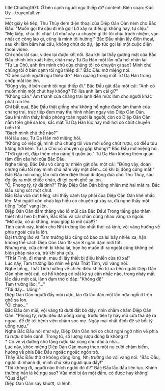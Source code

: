 title:Chương1971: Ở bên cạnh ngươi ngủ thiếp đi?
content:
Biên soạn: Đức Uy - truyenfull.vn<br>---<br>Một giây kế tiếp, Thu Thủy đem điện thoại của Diệp Oản Oản ném cho Bắc Đẩu: "Muốn gọi thì cậu đi mà gọi! Lỡ xảy ra điều gì không hay, tự chịu."<br>"Mẹ kiếp, chịu thì chịu! Lỡ như xảy ra chuyện gì thì tôi chịu trách nhiệm, vạn nhất có công lao gì, cũng là mình tôi hưởng." Bắc Đẩu nhận lấy điện thoại, sau khi lẩm bẩm hai câu, không chút do dự, lập tức gọi lại một cuộc điện thoại video.<br>Chỉ chốc lát sau, video lại được kết nối. Sau khi lại thấy gương mặt của Bắc Đẩu chình ình xuất hiện, chân mày Tư Dạ Hàn một lần nữa hơi nhăn lại.<br>"Tu La Chủ, anh tìm minh chủ của chúng tôi có chuyện gì sao? Minh chủ chúng tôi ở bên cạnh tôi ngủ thiếp đi." Bắc Đẩu mở miệng nói.<br>"Ở bên cạnh ngươi ngủ thiếp đi?" Hàn quang trong mắt Tư Dạ Hàn trong chớp mắt lóe lên.<br>"Đúng vậy, ở bên cạnh tôi ngủ thiếp đi." Bắc Đẩu gật đầu một cái: "Anh có muốn nhìn một chút hay không? Tôi lừa anh làm cái gì?"<br>"Không cần." Âm thanh của chàng trai lạnh đến mức làm cho người khác phát run lên.<br>Chỉ bất quá, Bắc Đẩu thật giống như không hề nghe được âm thanh của chàng trai, trực tiếp đem máy thu hình nhắm ngay vào Diệp Oản Oản.<br>Sau khi nhìn thấy khắp phòng toàn người là người, còn có Diệp Oản Oản nằm trên ghế sa lon, sắc mặt Tư Dạ Hàn lúc này mới hơi có chút chuyển biến tốt.<br>"Bạch minh chủ thế nào?"<br>Hồi lâu sau, Tư Dạ Hàn mở miệng hỏi.<br>"Không có việc gì, minh chủ chúng tôi vừa mới uống chút rượu, có điều tửu lượng hơi kém. Tu La Chủ có chuyện gì gấp không?" Bắc Đẩu mở miệng hỏi.<br>"Trời giá rét, đắp thêm cho nàng ít quần áo." Tư Dạ Hàn không thèm quan tâm đến câu hỏi của Bắc Đẩu.<br>Nghe tiếng, Bắc Đẩu vô cùng tự nhiên gật đầu một cái: "Đúng vậy, đoán chừng nếu tối nay minh chủ nằm vậy một đêm…có khi bị đông cứng mất!"<br>Bắc Đẩu nói xong, lần nữa đem điện thoại di động đưa cho Thu Thủy, sau đó lấy ra một chiếc chăn, đi tới cạnh ghế sa lon.<br>"Ồ, Phong tỷ, tỷ đã tỉnh?" Thấy Diệp Oản Oản bỗng nhiên mở hai mắt ra, Bắc Đẩu sửng sốt một chút.<br>Bắc Đẩu vừa dứt tiếng, chỉ thấy cánh tay phải của Diệp Oản Oản khẽ nhấc lên. Mọi người còn chưa kịp hiểu có chuyện gì xảy ra, đã nghe thấy một tiếng “bốp” vang lên.<br>Diệp Oản Oản đấm thẳng vào lỗ mũi của Bắc Đẩu! Trong tiếng gào thảm thiết như heo bị thiến, Bắc Đẩu và cái chăn cùng nhau văng ra ngoài.<br>"Mở cửa, có ai không, mau giúp ta mở cửa!!?"<br>Tình cảnh này, khiến cho Nhị trưởng lão nhất thời cả kinh, vội vàng hướng về phía ngoài cửa la lớn.<br>Đại trưởng lão và Tam trưởng lão cũng có bao xa lui bấy nhiêu xa, hận không thể cách Diệp Oản Oản 10 vạn 8 ngàn dặm mới tốt.<br>Nhưng mà, cửa chính bị khóa lại, bọn họ muốn đi ra ngoài cũng không có biện pháp nào cả, trừ khi phá cửa.<br>"Thất Tinh, đi nhanh, mau đi lấy thiết bị điều khiển cửa từ xa!"<br>Lúc này, Tam trưởng lão nhìn về phía Thất Tinh, vội vàng nói.<br>Nghe tiếng, Thất Tinh hướng về chiếc điều khiển từ xa bên người Diệp Oản Oản nhìn một cái, cơ hồ không có bất kỳ sự cân nhắc nào, trong nháy mắt lắc đầu một cái, lãnh đạm thờ ơ đáp: "Không đi!"<br>Tam trưởng lão: "..."<br>"Tới đây... Uống!"<br>Diệp Oản Oản người đầy mùi rượu, lảo đà lảo đảo một lần nữa ngồi ở trên ghế sa lon.<br>"Ôi chao..."<br>Bắc Đẩu ôm mũi, vội vàng từ dưới đất bò dậy, nhìn chằm chằm Diệp Oản Oản: "Phong tỷ, rượu đều đã uống xong, trước tiên tỷ hãy mở cửa thả đệ ra ngoài, để đệ tới bệnh viện chăm sóc mẹ. Ngày mai nhất định đệ sẽ bồi tỷ uống rượu."<br>Nghe Bắc Đẩu nói như vậy, Diệp Oản Oản hơi có chút nghi ngờ nhìn về phía tủ rượu ở bên cạnh. Trong tủ, số lượng rượu đúng là không ít!<br>* Có vẻ vị đường chủ tặng rượu kia cũng chu đáo à nha…<br>Lúc này, khóe miệng Diệp Oản Oản mang theo một nụ cười châm biếm, hướng về phía Bắc Đẩu ngoắc ngoắc ngón trỏ.<br>Thấy Bắc Đẩu thờ ơ không động lòng, Nhị trưởng lão vội vàng nói: "Bắc Đẩu, ngươi đi nhanh đi, minh chủ kêu ngươi qua đấy!"<br>"Tôi không đi, người nào thích người đó đi!" Bắc Đẩu lắc đầu liên tục. Khinh thường hắn là kẻ ngu sao? Vừa mới bị ăn một đấm, có được hay không!<br>"Qua đây!"<br>Diệp Oản Oản say khướt, ra lệnh.